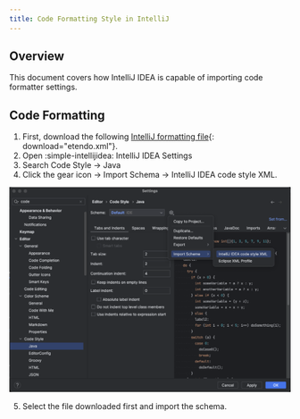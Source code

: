 ```yaml
---
title: Code Formatting Style in IntelliJ
---
```

## Overview

This document covers how IntelliJ IDEA  is capable of importing code formatter settings.

## Code Formatting

1. First, download the following [IntelliJ formatting file](/docs/assets/developer-guide/etendo-classic/getting-started/instalation/code-formatting-style-in-intellij/etendo.xml){: download="etendo.xml"}.
2. Open :simple-intellijidea: IntelliJ IDEA Settings 
3. Search Code Style → Java
4. Click the gear icon → Import Schema → IntelliJ IDEA code style XML. 

![code-style-java](/docs/assets/developer-guide/etendo-classic/getting-started/instalation/code-formatting-style-in-intellij/code-style-java.png)

5. Select the file downloaded first and import the schema.